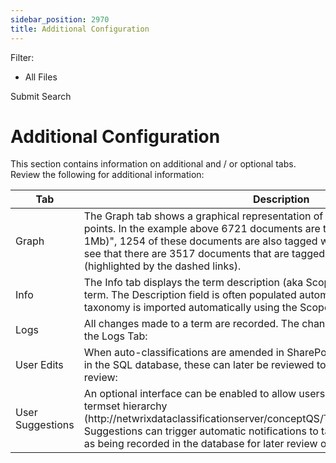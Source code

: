 ```yaml
---
sidebar_position: 2970
title: Additional Configuration
---
```


Filter: 

* All Files

Submit Search

# Additional Configuration

This section contains information on additional and / or optional tabs. Review the following for additional information:

| Tab | Description |
| --- | --- |
| Graph | The Graph tab shows a graphical representation of classification intersection points.    In the example above 6721 documents are tagged with "Medium (100kb-1Mb)", 1254 of these documents are also tagged with "HTML". It's also possible to see that there are 3517 documents that are tagged with both "HTML" and "English" (highlighted by the dashed links). |
| Info | The Info tab displays the term description (aka Scope Notes) for each preferred term. The Description field is often populated automatically when an external taxonomy is imported automatically using the Scope Notes. |
| Logs | All changes made to a term are recorded. The change history may be viewed from the Logs Tab: |
| User Edits | When auto-classifications are amended in SharePoint the user edits are recorded in the SQL database, these can later be reviewed to identify terms that require review: |
| User Suggestions | An optional interface can be enabled to allow users to suggest new terms for the termset hierarchy (http://netwrixdataclassificationserver/conceptQS/Taxonomies/TermSuggest.aspx).  Suggestions can trigger automatic notifications to taxonomy administrators, as well as being recorded in the database for later review on the "User Suggestions" tab: |